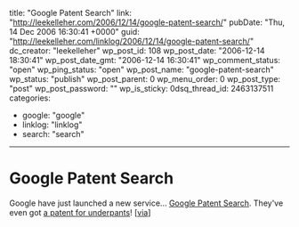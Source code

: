 title: "Google Patent Search"
link: "http://leekelleher.com/2006/12/14/google-patent-search/"
pubDate: "Thu, 14 Dec 2006 16:30:41 +0000"
guid: "http://leekelleher.com/linklog/2006/12/14/google-patent-search/"
dc_creator: "leekelleher"
wp_post_id: 108
wp_post_date: "2006-12-14 18:30:41"
wp_post_date_gmt: "2006-12-14 16:30:41"
wp_comment_status: "open"
wp_ping_status: "open"
wp_post_name: "google-patent-search"
wp_status: "publish"
wp_post_parent: 0
wp_menu_order: 0
wp_post_type: "post"
wp_post_password: ""
wp_is_sticky: 0dsq_thread_id: 2463137511
categories:
  - google: "google"
  - linklog: "linklog"
  - search: "search"

---

# Google Patent Search

Google have just launched a new service... <a href="http://www.google.com/patents" >Google Patent Search</a>. They've even got <a href="http://www.google.com/patents?id=kq0IAAAAEBAJ">a patent for underpants</a>! [<a href="http://blog.outer-court.com/archive/2006-12-14-n35.html">via</a>]